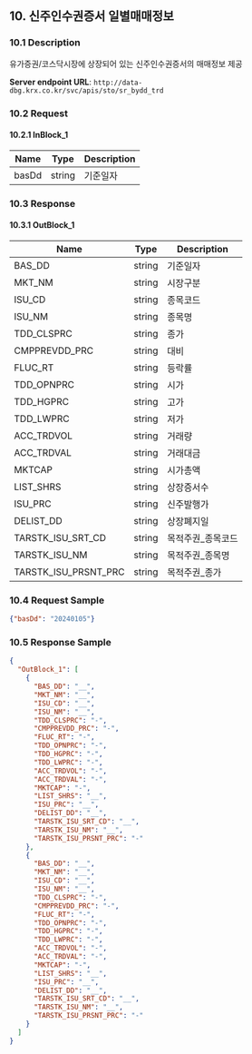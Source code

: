 ## 10. 신주인수권증서 일별매매정보

### 10.1 Description
유가증권/코스닥시장에 상장되어 있는 신주인수권증서의 매매정보 제공

**Server endpoint URL**: `http://data-dbg.krx.co.kr/svc/apis/sto/sr_bydd_trd`

### 10.2 Request

#### 10.2.1 InBlock_1
| Name   | Type   | Description |
|--------|--------|-------------|
| basDd  | string | 기준일자    |

### 10.3 Response

#### 10.3.1 OutBlock_1
| Name                  | Type   | Description            |
|-----------------------|--------|------------------------|
| BAS_DD                | string | 기준일자               |
| MKT_NM                | string | 시장구분               |
| ISU_CD                | string | 종목코드               |
| ISU_NM                | string | 종목명                 |
| TDD_CLSPRC            | string | 종가                   |
| CMPPREVDD_PRC         | string | 대비                   |
| FLUC_RT               | string | 등락률                 |
| TDD_OPNPRC            | string | 시가                   |
| TDD_HGPRC             | string | 고가                   |
| TDD_LWPRC             | string | 저가                   |
| ACC_TRDVOL            | string | 거래량                 |
| ACC_TRDVAL            | string | 거래대금               |
| MKTCAP                | string | 시가총액               |
| LIST_SHRS             | string | 상장증서수             |
| ISU_PRC               | string | 신주발행가             |
| DELIST_DD             | string | 상장폐지일             |
| TARSTK_ISU_SRT_CD     | string | 목적주권_종목코드      |
| TARSTK_ISU_NM         | string | 목적주권_종목명        |
| TARSTK_ISU_PRSNT_PRC  | string | 목적주권_종가          |

### 10.4 Request Sample
```json
{"basDd": "20240105"}
```

### 10.5 Response Sample
```json
{
  "OutBlock_1": [
    {
      "BAS_DD": "__",
      "MKT_NM": "__",
      "ISU_CD": "__",
      "ISU_NM": "__",
      "TDD_CLSPRC": "-",
      "CMPPREVDD_PRC": "-",
      "FLUC_RT": "-",
      "TDD_OPNPRC": "-",
      "TDD_HGPRC": "-",
      "TDD_LWPRC": "-",
      "ACC_TRDVOL": "-",
      "ACC_TRDVAL": "-",
      "MKTCAP": "-",
      "LIST_SHRS": "__",
      "ISU_PRC": "__",
      "DELIST_DD": "__",
      "TARSTK_ISU_SRT_CD": "__",
      "TARSTK_ISU_NM": "__",
      "TARSTK_ISU_PRSNT_PRC": "-"
    },
    {
      "BAS_DD": "__",
      "MKT_NM": "__",
      "ISU_CD": "__",
      "ISU_NM": "__",
      "TDD_CLSPRC": "-",
      "CMPPREVDD_PRC": "-",
      "FLUC_RT": "-",
      "TDD_OPNPRC": "-",
      "TDD_HGPRC": "-",
      "TDD_LWPRC": "-",
      "ACC_TRDVOL": "-",
      "ACC_TRDVAL": "-",
      "MKTCAP": "-",
      "LIST_SHRS": "__",
      "ISU_PRC": "__",
      "DELIST_DD": "__",
      "TARSTK_ISU_SRT_CD": "__",
      "TARSTK_ISU_NM": "__",
      "TARSTK_ISU_PRSNT_PRC": "-"
    }
  ]
}
```
